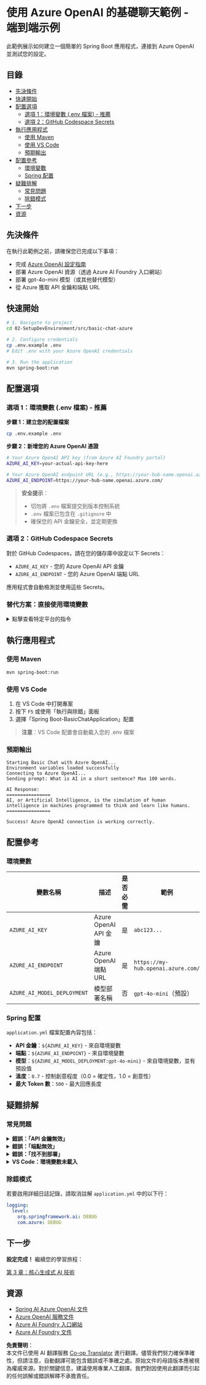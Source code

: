 <!--
CO_OP_TRANSLATOR_METADATA:
{
  "original_hash": "2289320a74aeca1eb844cd7d3a7a9e12",
  "translation_date": "2025-07-21T18:05:36+00:00",
  "source_file": "02-SetupDevEnvironment/src/basic-chat-azure/README.md",
  "language_code": "mo"
}
-->
# 使用 Azure OpenAI 的基礎聊天範例 - 端到端示例

此範例展示如何建立一個簡單的 Spring Boot 應用程式，連接到 Azure OpenAI 並測試您的設定。

## 目錄

- [先決條件](../../../../../02-SetupDevEnvironment/src/basic-chat-azure)
- [快速開始](../../../../../02-SetupDevEnvironment/src/basic-chat-azure)
- [配置選項](../../../../../02-SetupDevEnvironment/src/basic-chat-azure)
  - [選項 1：環境變數 (.env 檔案) - 推薦](../../../../../02-SetupDevEnvironment/src/basic-chat-azure)
  - [選項 2：GitHub Codespace Secrets](../../../../../02-SetupDevEnvironment/src/basic-chat-azure)
- [執行應用程式](../../../../../02-SetupDevEnvironment/src/basic-chat-azure)
  - [使用 Maven](../../../../../02-SetupDevEnvironment/src/basic-chat-azure)
  - [使用 VS Code](../../../../../02-SetupDevEnvironment/src/basic-chat-azure)
  - [預期輸出](../../../../../02-SetupDevEnvironment/src/basic-chat-azure)
- [配置參考](../../../../../02-SetupDevEnvironment/src/basic-chat-azure)
  - [環境變數](../../../../../02-SetupDevEnvironment/src/basic-chat-azure)
  - [Spring 配置](../../../../../02-SetupDevEnvironment/src/basic-chat-azure)
- [疑難排解](../../../../../02-SetupDevEnvironment/src/basic-chat-azure)
  - [常見問題](../../../../../02-SetupDevEnvironment/src/basic-chat-azure)
  - [除錯模式](../../../../../02-SetupDevEnvironment/src/basic-chat-azure)
- [下一步](../../../../../02-SetupDevEnvironment/src/basic-chat-azure)
- [資源](../../../../../02-SetupDevEnvironment/src/basic-chat-azure)

## 先決條件

在執行此範例之前，請確保您已完成以下事項：

- 完成 [Azure OpenAI 設定指南](../../getting-started-azure-openai.md)  
- 部署 Azure OpenAI 資源（透過 Azure AI Foundry 入口網站）  
- 部署 gpt-4o-mini 模型（或其他替代模型）  
- 從 Azure 獲取 API 金鑰和端點 URL  

## 快速開始

```bash
# 1. Navigate to project
cd 02-SetupDevEnvironment/src/basic-chat-azure

# 2. Configure credentials
cp .env.example .env
# Edit .env with your Azure OpenAI credentials

# 3. Run the application
mvn spring-boot:run
```

## 配置選項

### 選項 1：環境變數 (.env 檔案) - 推薦

**步驟 1：建立您的配置檔案**  
```bash
cp .env.example .env
```

**步驟 2：新增您的 Azure OpenAI 憑證**  
```bash
# Your Azure OpenAI API key (from Azure AI Foundry portal)
AZURE_AI_KEY=your-actual-api-key-here

# Your Azure OpenAI endpoint URL (e.g., https://your-hub-name.openai.azure.com/)
AZURE_AI_ENDPOINT=https://your-hub-name.openai.azure.com/
```

> **安全提示**：  
> - 切勿將 `.env` 檔案提交到版本控制系統  
> - `.env` 檔案已包含在 `.gitignore` 中  
> - 確保您的 API 金鑰安全，並定期更換  

### 選項 2：GitHub Codespace Secrets

對於 GitHub Codespaces，請在您的儲存庫中設定以下 Secrets：
- `AZURE_AI_KEY` - 您的 Azure OpenAI API 金鑰
- `AZURE_AI_ENDPOINT` - 您的 Azure OpenAI 端點 URL

應用程式會自動檢測並使用這些 Secrets。

### 替代方案：直接使用環境變數

<details>
<summary>點擊查看特定平台的指令</summary>

**Linux/macOS (bash/zsh):**  
```bash
export AZURE_AI_KEY=your-actual-api-key-here
export AZURE_AI_ENDPOINT=https://your-hub-name.openai.azure.com/
```

**Windows (命令提示字元):**  
```cmd
set AZURE_AI_KEY=your-actual-api-key-here
set AZURE_AI_ENDPOINT=https://your-hub-name.openai.azure.com/
```

**Windows (PowerShell):**  
```powershell
$env:AZURE_AI_KEY="your-actual-api-key-here"
$env:AZURE_AI_ENDPOINT="https://your-hub-name.openai.azure.com/"
```
</details>

## 執行應用程式

### 使用 Maven

```bash
mvn spring-boot:run
```

### 使用 VS Code

1. 在 VS Code 中打開專案  
2. 按下 `F5` 或使用「執行與除錯」面板  
3. 選擇「Spring Boot-BasicChatApplication」配置  

> **注意**：VS Code 配置會自動載入您的 .env 檔案

### 預期輸出

```
Starting Basic Chat with Azure OpenAI...
Environment variables loaded successfully
Connecting to Azure OpenAI...
Sending prompt: What is AI in a short sentence? Max 100 words.

AI Response:
================
AI, or Artificial Intelligence, is the simulation of human intelligence in machines programmed to think and learn like humans.
================

Success! Azure OpenAI connection is working correctly.
```

## 配置參考

### 環境變數

| 變數名稱 | 描述 | 是否必需 | 範例 |
|----------|-------------|----------|---------|
| `AZURE_AI_KEY` | Azure OpenAI API 金鑰 | 是 | `abc123...` |
| `AZURE_AI_ENDPOINT` | Azure OpenAI 端點 URL | 是 | `https://my-hub.openai.azure.com/` |
| `AZURE_AI_MODEL_DEPLOYMENT` | 模型部署名稱 | 否 | `gpt-4o-mini`（預設） |

### Spring 配置

`application.yml` 檔案配置內容包括：
- **API 金鑰**：`${AZURE_AI_KEY}` - 來自環境變數  
- **端點**：`${AZURE_AI_ENDPOINT}` - 來自環境變數  
- **模型**：`${AZURE_AI_MODEL_DEPLOYMENT:gpt-4o-mini}` - 來自環境變數，並有預設值  
- **溫度**：`0.7` - 控制創意程度（0.0 = 確定性，1.0 = 創意性）  
- **最大 Token 數**：`500` - 最大回應長度  

## 疑難排解

### 常見問題

<details>
<summary><strong>錯誤：「API 金鑰無效」</strong></summary>

- 檢查您的 `.env` 檔案中是否正確設定了 `AZURE_AI_KEY`  
- 確保 API 金鑰與 Azure AI Foundry 入口網站中的完全一致  
- 確保金鑰周圍沒有多餘的空格或引號  
</details>

<details>
<summary><strong>錯誤：「端點無效」</strong></summary>

- 確保您的 `AZURE_AI_ENDPOINT` 包含完整的 URL（例如：`https://your-hub-name.openai.azure.com/`）  
- 檢查是否有多餘的斜線  
- 確保端點與您的 Azure 部署區域一致  
</details>

<details>
<summary><strong>錯誤：「找不到部署」</strong></summary>

- 確保您的模型部署名稱與 Azure 中的名稱完全一致  
- 檢查模型是否已成功部署並處於啟用狀態  
- 嘗試使用預設部署名稱：`gpt-4o-mini`  
</details>

<details>
<summary><strong>VS Code：環境變數未載入</strong></summary>

- 確保您的 `.env` 檔案位於專案根目錄（與 `pom.xml` 同一層級）  
- 嘗試在 VS Code 的整合終端中執行 `mvn spring-boot:run`  
- 檢查是否正確安裝了 VS Code 的 Java 擴展  
- 確認啟動配置中包含 `"envFile": "${workspaceFolder}/.env"`  
</details>

### 除錯模式

若要啟用詳細日誌記錄，請取消註解 `application.yml` 中的以下行：

```yaml
logging:
  level:
    org.springframework.ai: DEBUG
    com.azure: DEBUG
```

## 下一步

**設定完成！** 繼續您的學習旅程：

[第 3 章：核心生成式 AI 技術](../../../03-CoreGenerativeAITechniques/README.md)

## 資源

- [Spring AI Azure OpenAI 文件](https://docs.spring.io/spring-ai/reference/api/clients/azure-openai-chat.html)  
- [Azure OpenAI 服務文件](https://learn.microsoft.com/azure/ai-services/openai/)  
- [Azure AI Foundry 入口網站](https://ai.azure.com/)  
- [Azure AI Foundry 文件](https://learn.microsoft.com/azure/ai-foundry/how-to/create-projects?tabs=ai-foundry&pivots=hub-project)  

**免責聲明**：  
本文件已使用 AI 翻譯服務 [Co-op Translator](https://github.com/Azure/co-op-translator) 進行翻譯。儘管我們努力確保準確性，但請注意，自動翻譯可能包含錯誤或不準確之處。原始文件的母語版本應被視為權威來源。對於關鍵信息，建議使用專業人工翻譯。我們對因使用此翻譯而引起的任何誤解或錯誤解釋不承擔責任。